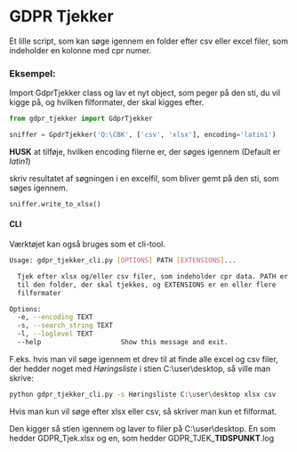 # GDPR Tjekker

Et lille script, som kan søge igennem en folder efter csv eller excel filer, som indeholder en kolonne med cpr numer.

### Eksempel:

Import GdprTjekker class og lav et nyt object, som peger på den sti, du vil kigge på, og hvilken filformater, der skal kigges efter.
```Python
from gdpr_tjekker import GdprTjekker

sniffer = GpdrTjekker('Q:\CBK', ['csv', 'xlsx'], encoding='latin1')
```
__HUSK__ at tilføje, hvilken encoding filerne er, der søges igennem (Default er _latin1_)

skriv resultatet af søgningen i en excelfil, som bliver gemt på den sti, som søges igennem.
```Python
sniffer.write_to_xlsx()
```

#### CLI
Værktøjet kan også bruges som et cli-tool.

```Bash
Usage: gdpr_tjekker_cli.py [OPTIONS] PATH [EXTENSIONS]...

  Tjek efter xlsx og/eller csv filer, som indeholder cpr data. PATH er stien
  til den folder, der skal tjekkes, og EXTENSIONS er en eller flere
  filformater

Options:
  -e, --encoding TEXT
  -s, --search_string TEXT
  -l, --loglevel TEXT
  --help                    Show this message and exit.
```
F.eks. hvis man vil søge igennem et drev til at finde alle excel og csv filer, der hedder noget med _Høringsliste_ i stien C:\user\desktop, så ville man skrive:

```Bash
python gdpr_tjekker_cli.py -s Høringsliste C:\user\desktop xlsx csv
```
Hvis man kun vil søge efter xlsx eller csv, så skriver man kun et filformat.

Den kigger så stien igennem og laver to filer på C:\user\desktop. En som hedder GDPR_Tjek.xlsx og en, som hedder GDPR_TJEK_**TIDSPUNKT**.log